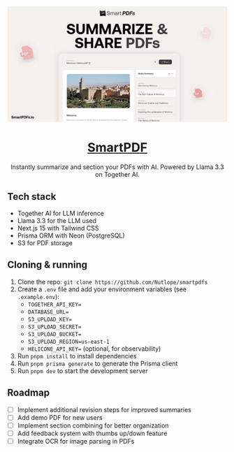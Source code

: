 <a href="https://github.com/Nutlope/smartpdfs">
  <img alt="SmartPDF" src="./public/og.jpg">
  <h1 align="center">SmartPDF</h1>
</a>

<p align="center">
  Instantly summarize and section your PDFs with AI. Powered by Llama 3.3 on Together AI.
</p>

## Tech stack

- Together AI for LLM inference
- Llama 3.3 for the LLM used
- Next.js 15 with Tailwind CSS
- Prisma ORM with Neon (PostgreSQL)
- S3 for PDF storage

## Cloning & running

1. Clone the repo: `git clone https://github.com/Nutlope/smartpdfs`
2. Create a `.env` file and add your environment variables (see `.example.env`):
   - `TOGETHER_API_KEY=`
   - `DATABASE_URL=`
   - `S3_UPLOAD_KEY=`
   - `S3_UPLOAD_SECRET=`
   - `S3_UPLOAD_BUCKET=`
   - `S3_UPLOAD_REGION=us-east-1`
   - `HELICONE_API_KEY=` (optional, for observability)
3. Run `pnpm install` to install dependencies
4. Run `pnpm prisma generate` to generate the Prisma client
5. Run `pnpm dev` to start the development server

## Roadmap

- [ ] Implement additional revision steps for improved summaries
- [ ] Add demo PDF for new users
- [ ] Implement section combining for better organization
- [ ] Add feedback system with thumbs up/down feature
- [ ] Integrate OCR for image parsing in PDFs
